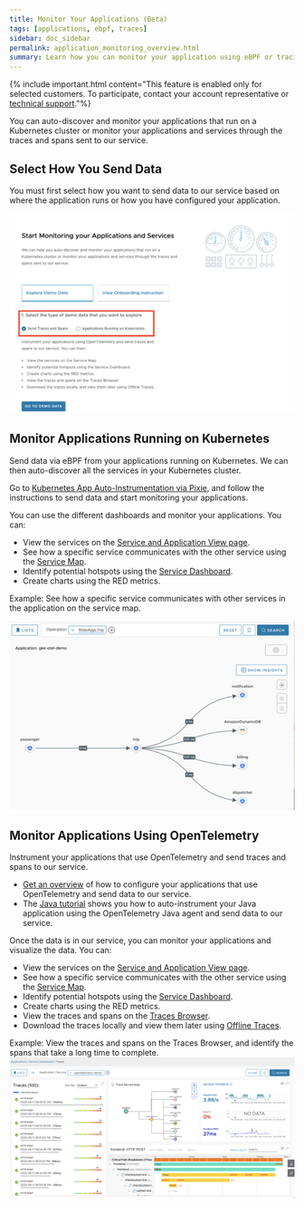 ```yaml
---
title: Monitor Your Applications (Beta)
tags: [applications, ebpf, traces]
sidebar: doc_sidebar
permalink: application_monitoring_overview.html
summary: Learn how you can monitor your application using eBPF or tracing.
---
```


{% include important.html content="This feature is enabled only for selected customers. To participate, contact your account representative or [technical support](wavefront_support_feedback.html#support)."%}

You can auto-discover and monitor your applications that run on a Kubernetes cluster or monitor your applications and services through the traces and spans sent to our service. 

## Select How You Send Data

You must first select how you want to send data to our service based on where the application runs or how you have configured your application.

![A screenshot of applications onboarding screen.](images/monitor_applications_onboarding.png)

## Monitor Applications Running on Kubernetes

Send data via eBPF from your applications running on Kubernetes. We can then auto-discover all the services in your Kubernetes cluster.

Go to [Kubernetes App Auto-Instrumentation via Pixie](https://github.com/wavefrontHQ/observability-for-kubernetes/tree/main/operator/hack/autoinstrumentation#kubernetes-app-auto-instrumentation-via-pixie), and follow the instructions to send data and start monitoring your applications.

You can use the different dashboards and monitor your applications. You can:

* View the services on the [Service and Application View page](service_and_application_view.html).
* See how a specific service communicates with the other service using the [Service Map](service_map.html).
* Identify potential hotspots using the [Service Dashboard](tracing_service_dashboard.html). 
* Create charts using the RED metrics. 

Example: See how a specific service communicates with other services in the application on the service map.

![Shows a screenshot of the service map.](images/app_monitoring_ebpf_service_map.png)

## Monitor Applications Using OpenTelemetry

Instrument your applications that use OpenTelemetry and send traces and spans to our service.
* [Get an overview](https://docs.wavefront.com/opentelemetry_overview.html) of how to configure your applications that use OpenTelemetry and send data to our service. 
* The [Java tutorial](opentelemetry_java_app_tutorial.html) shows you how to auto-instrument your Java application using the OpenTelemetry Java agent and send data to our service.

Once the data is in our service, you can monitor your applications and visualize the data. You can:

* View the services on the [Service and Application View page](service_and_application_view.html).
* See how a specific service communicates with the other service using the [Service Map](service_map.html).
* Identify potential hotspots using the [Service Dashboard](tracing_service_dashboard.html).
* Create charts using the RED metrics.
* View the traces and spans on the [Traces Browser](/tracing_traces_browser.html).
* Download the traces locally and view them later using [Offline Traces](tracing_view_offline_traces.html).

Example: View the traces and spans on the Traces Browser, and identify the spans that take a long time to complete.
![A screenshot of the traces browser that shows the traces.](images/app_monitoring_traces_browser.png)